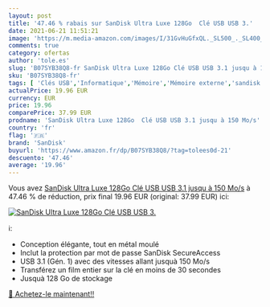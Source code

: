 ```yaml
---
layout: post
title: '47.46 % rabais sur SanDisk Ultra Luxe 128Go  Clé USB USB 3.'
date: 2021-06-21 11:51:21
image: 'https://m.media-amazon.com/images/I/31GvHuGfxQL._SL500_._SL400_.jpg'
comments: true
category: ofertas
author: 'tole.es'
slug: 'B07SYB38Q8-fr SanDisk Ultra Luxe 128Go Clé USB USB 3.1 jusqu à 150 Mo/s'
sku: 'B07SYB38Q8-fr'
tags: [ 'Clés USB','Informatique','Mémoire','Mémoire externe','sandisk', ]
actualPrice: 19.96 EUR
currency: EUR
price: 19.96
comparePrice: 37.99 EUR
prodname: 'SanDisk Ultra Luxe 128Go  Clé USB USB 3.1 jusqu à 150 Mo/s'
country: 'fr'
flag: '🇫🇷'
brand: 'SanDisk'
buyurl: 'https://www.amazon.fr/dp/B07SYB38Q8/?tag=tolees0d-21'
descuento: '47.46'
average: '19.96'
---
```


Vous avez [SanDisk Ultra Luxe 128Go  Clé USB USB 3.1 jusqu à 150 Mo/s](https://www.amazon.fr/dp/B07SYB38Q8/?tag=tolees0d-21)  à  47.46 % de réduction, prix final  19.96 EUR (original: 37.99 EUR) ici:

[![SanDisk Ultra Luxe 128Go  Clé USB USB 3.](https://m.media-amazon.com/images/I/31GvHuGfxQL._SL500_._SL400_.jpg)](https://www.amazon.fr/dp/B07SYB38Q8/?tag=tolees0d-21)

ℹ️:

- Conception élégante, tout en métal moulé
- Inclut la protection par mot de passe SanDisk SecureAccess
- USB 3.1 (Gén. 1) avec des vitesses allant jusquà 150 Mo/s
- Transférez un film entier sur la clé en moins de 30 secondes
- Jusquà 128 Go de stockage

[🛒 Achetez-le maintenant!!](https://www.amazon.fr/dp/B07SYB38Q8/?tag=tolees0d-21)
